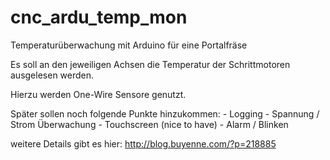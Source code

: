 # cnc_ardu_temp_mon
Temperaturüberwachung mit Arduino für eine Portalfräse

Es soll an den jeweiligen Achsen die Temperatur der Schrittmotoren ausgelesen werden.

Hierzu werden One-Wire Sensore genutzt.

Später sollen noch folgende Punkte hinzukommen:
    - Logging
    - Spannung / Strom Überwachung
    - Touchscreen (nice to have)
    - Alarm / Blinken

weitere Details gibt es hier: http://blog.buyenne.com/?p=218885
